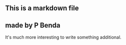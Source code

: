 ## This is a markdown file
## made by P Benda

It's much more interesting to write something additional.